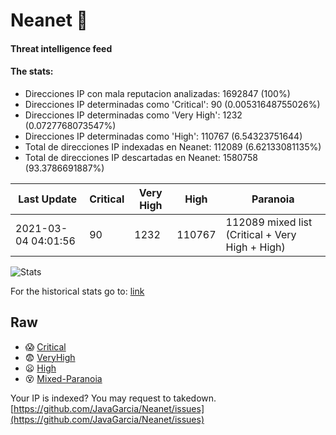 # Neanet :hocho:
#### Threat intelligence feed
#### The stats:

- Direcciones IP con mala reputacion analizadas: 1692847 (100%)
- Direcciones IP determinadas como 'Critical':  90 (0.00531648755026%)
- Direcciones IP determinadas como 'Very High':  1232 (0.0727768073547%)
- Direcciones IP determinadas como 'High':  110767 (6.54323751644)
- Total de direcciones IP indexadas en Neanet:  112089 (6.62133081135%)
- Total de direcciones IP descartadas en Neanet:  1580758 (93.3786691887%)

| Last Update | Critical | Very High | High | Paranoia |
| --- | --- | --- | --- | --- |
| 2021-03-04 04:01:56 | 90 | 1232 | 110767 | 112089 mixed list (Critical + Very High + High)|

![Stats](https://docs.google.com/spreadsheets/d/e/2PACX-1vSnaNMIXVabIpDJjufMlzH7poXnshF3mgd8Is1g9ytUEzVsP5my4Trn8f-xkoLLQ38xpL3HtmUexLo6/pubchart?oid=501124687&format=image)

For the historical stats go to: [link](/stats.csv)
## Raw
- :scream: [Critical](https://raw.githubusercontent.com/JavaGarcia/Neanet/master/blacklists/neanet_critical.txt)
- :fearful: [VeryHigh](https://raw.githubusercontent.com/JavaGarcia/Neanet/master/blacklists/neanet_veryHigh.txtt)
- :frowning: [High](https://raw.githubusercontent.com/JavaGarcia/Neanet/master/blacklists/neanet_high.txt)
- :dizzy_face: [Mixed-Paranoia](https://raw.githubusercontent.com/JavaGarcia/Neanet/master/blacklists/neanet_all.txt)


Your IP is indexed? You may request to takedown. [https://github.com/JavaGarcia/Neanet/issues](https://github.com/JavaGarcia/Neanet/issues)



































































































































































































































































































































































































































































































































































































































































































































































































































































































































































































































































































































































































































































































































































































































































































































































































































































































































































































































































































































































































































































































































































































































































































































































































































































































































































































































































































































































































































































































































































































































































































































































































































































































































































































































































































































































































































































































































































































































































































































































































































































































































































































































































































































































































































































































































































































































































































































































































